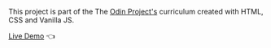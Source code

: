 This project is part of the The [Odin Project's]() curriculum created with HTML, CSS and Vanilla JS.

[Live Demo](https://grigorysadovskiyxyz.github.io/etch-a-sketch/) 👈